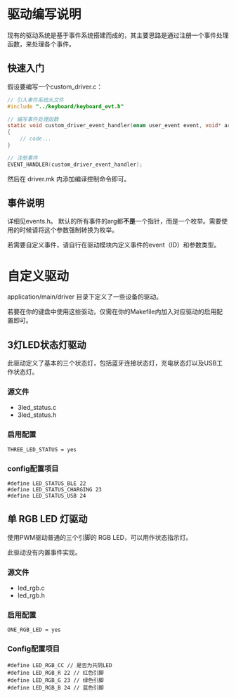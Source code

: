 # 驱动编写说明

现有的驱动系统是基于事件系统搭建而成的，其主要思路是通过注册一个事件处理函数，来处理各个事件。

## 快速入门

假设要编写一个custom_driver.c：
``` C
// 引入事件系统头文件
#include "../keyboard/keyboard_evt.h"

// 编写事件处理函数
static void custom_driver_event_handler(enum user_event event, void* arg)
{
    // code...
}

// 注册事件
EVENT_HANDLER(custom_driver_event_handler);
```

然后在 driver.mk 内添加编译控制命令即可。

## 事件说明

详细见events.h。
默认的所有事件的arg都**不是**一个指针，而是一个枚举。需要使用的时候请将这个参数强制转换为枚举。

若需要自定义事件，请自行在驱动模块内定义事件的event（ID）和参数类型。

# 自定义驱动

application/main/driver 目录下定义了一些设备的驱动。

若要在你的键盘中使用这些驱动，仅需在你的Makefile内加入对应驱动的启用配置即可。

## 3灯LED状态灯驱动
此驱动定义了基本的三个状态灯，包括蓝牙连接状态灯，充电状态灯以及USB工作状态灯。

### 源文件
- 3led_status.c 
- 3led_status.h

### 启用配置
```
THREE_LED_STATUS = yes
```
### config配置项目
```
#define LED_STATUS_BLE 22
#define LED_STATUS_CHARGING 23
#define LED_STATUS_USB 24
```

## 单 RGB LED 灯驱动

使用PWM驱动普通的三个引脚的 RGB LED，可以用作状态指示灯。

此驱动没有内置事件实现。

### 源文件
- led_rgb.c
- led_rgb.h

### 启用配置
```
ONE_RGB_LED = yes
```

### Config配置项目
```
#define LED_RGB_CC // 是否为共阴LED
#define LED_RGB_R 22 // 红色引脚 
#define LED_RGB_G 23 // 绿色引脚
#define LED_RGB_B 24 // 蓝色引脚
```
